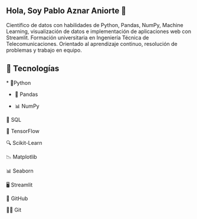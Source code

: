 ## Hola, Soy Pablo Aznar Aniorte 👋

Científico de datos con habilidades de Python, Pandas, NumPy, Machine Learning, visualización de datos e implementación de aplicaciones web con Streamlit. Formación universitaria en Ingeniería Técnica de Telecomunicaciones. Orientado al aprendizaje continuo, resolución de problemas y trabajo en equipo.

## 🚀 Tecnologías  


\* 🐍Python

- 🔢 Pandas

+ 📊 NumPy

💾 SQL

🤖 TensorFlow

🔍 Scikit-Learn

📉 Matplotlib

📊 Seaborn

🖥️ Streamlit

🧰 GitHub

🧑‍💻 Git
